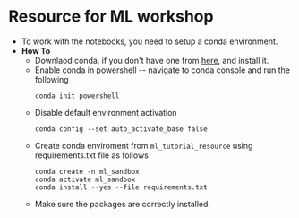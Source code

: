 # Resource for ML workshop
- To work with the notebooks, you need to setup a conda environment.
- **How To**
  -  Downlaod conda, if you don't have one from [here](https://www.anaconda.com/docs/getting-started/getting-started), and install it.
  -  Enable conda in powershell -- navigate to conda console and run the following
      ```console
      conda init powershell
      ```
  - Disable default environment activation
    ```console
    conda config --set auto_activate_base false
    ```
  - Create conda enviroment from `ml_tutorial_resource` using requirements.txt file as follows
    ```console
    conda create -n ml_sandbox
    conda activate ml_sandbox
    conda install --yes --file requirements.txt
    ```
  - Make sure the packages are correctly installed. 
